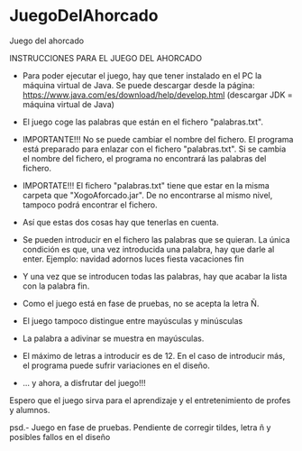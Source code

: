 # JuegoDelAhorcado
Juego del ahorcado

INSTRUCCIONES PARA EL JUEGO DEL AHORCADO

- Para poder ejecutar el juego, hay que tener instalado en el PC la máquina virtual de Java.
 	Se puede descargar desde la página:
	https://www.java.com/es/download/help/develop.html
	(descargar JDK = máquina virtual de Java)

- El juego coge las palabras que están en el fichero "palabras.txt". 
- IMPORTANTE!!! No se puede cambiar el nombre del fichero. El programa está preparado para enlazar con el fichero "palabras.txt". Si se cambia el nombre del fichero, el programa no encontrará las palabras del fichero.
- IMPORTATE!!! El fichero "palabras.txt" tiene que estar en la misma carpeta que "XogoAforcado.jar". De no encontrarse al mismo nivel, tampoco podrá encontrar el fichero. 
- Así que estas dos cosas hay que tenerlas en cuenta.

- Se pueden introducir en el fichero las palabras que se quieran. La única condición es que, una vez introducida una palabra, hay que darle al enter. Ejemplo:
navidad
adornos
luces
fiesta
vacaciones
fin

- Y una vez que se introducen todas las palabras, hay que acabar la lista con la palabra fin.

- Como el juego está en fase de pruebas, no se acepta la letra Ñ.
- El juego tampoco distingue entre mayúsculas y minúsculas
- La palabra a adivinar se muestra en mayúsculas.
- El máximo de letras a introducir es de 12. En el caso de introducir más, el programa puede sufrir variaciones en el diseño.

- ... y ahora, a disfrutar del juego!!!

 Espero que el juego sirva para el aprendizaje y el entretenimiento de profes y alumnos.

 psd.- Juego en fase de pruebas. Pendiente de corregir tildes, letra ñ y posibles fallos en el diseño
